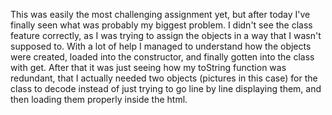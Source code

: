 This was easily the most challenging assignment yet, but after today I've finally seen what was probably my biggest problem. I didn't see the class feature correctly, as I was trying to assign the objects in a way that I wasn't supposed to. With a lot of help I managed to understand how the objects were created, loaded into the constructor, and finally gotten into the class with get. After that it was just seeing how my toString function was redundant, that I actually needed two objects (pictures in this case) for the class to decode instead of just trying to go line by line displaying them, and then loading them properly inside the html.
